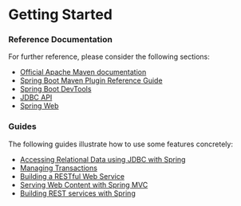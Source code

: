 # Getting Started

### Reference Documentation
For further reference, please consider the following sections:

* [Official Apache Maven documentation](https://maven.apache.org/guides/index.html)
* [Spring Boot Maven Plugin Reference Guide](https://docs.spring.io/spring-boot/docs/2.2.6.RELEASE/maven-plugin/)
* [Spring Boot DevTools](https://docs.spring.io/spring-boot/docs/2.2.6.RELEASE/reference/htmlsingle/#using-boot-devtools)
* [JDBC API](https://docs.spring.io/spring-boot/docs/2.2.6.RELEASE/reference/htmlsingle/#boot-features-sql)
* [Spring Web](https://docs.spring.io/spring-boot/docs/2.2.6.RELEASE/reference/htmlsingle/#boot-features-developing-web-applications)

### Guides
The following guides illustrate how to use some features concretely:

* [Accessing Relational Data using JDBC with Spring](https://spring.io/guides/gs/relational-data-access/)
* [Managing Transactions](https://spring.io/guides/gs/managing-transactions/)
* [Building a RESTful Web Service](https://spring.io/guides/gs/rest-service/)
* [Serving Web Content with Spring MVC](https://spring.io/guides/gs/serving-web-content/)
* [Building REST services with Spring](https://spring.io/guides/tutorials/bookmarks/)

